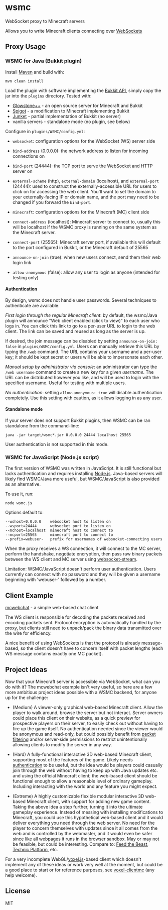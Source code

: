 # wsmc

WebSocket proxy to Minecraft servers

Allows you to write Minecraft clients connecting over [WebSockets](http://www.websocket.org/)

## Proxy Usage

### WSMC for Java (Bukkit plugin)

Install [Maven](https://maven.apache.org/) and build with:

    mvn clean install


Load the plugin with software implementing the [Bukkit API](https://github.com/Bukkit/Bukkit),
simply copy the jar into the `plugins` directory. Tested with:

* [Glowstone++](https://glowstoneplusplus.github.io) - an open source server for Minecraft and Bukkit
* [Spigot](https://www.spigotmc.org) - a modification to Minecraft implementing Bukkit
* [Junket](https://github.com/deathcap/Junket) - partial implementation of Bukkit (no server)
* vanilla servers - standalone mode (no plugin, see below)

Configure in `plugins/WSMC/config.yml`:

* `websocket`: configuration options for the WebSocket (WS) server side
 * `bind-address` (0.0.0.0): the network address to listen for incoming connections on
 * `bind-port` (24444): the TCP port to serve the WebSocket and HTTP server on
 * `external-scheme` (http), `external-domain` (localhost), and `external-port` (24444): used to
    construct the externally-accessible URL for users to click on for accessing the web client.
    You'll want to set the domain to your externally-facing IP or domain name, and the port may
    need to be changed if you forward the `bind-port`.

* `minecraft`: configuration options for the Minecraft (MC) client side
 * `connect-address` (localhost): Minecraft server to connect to, usually this will be localhost
    if the WSMC proxy is running on the same system as the Minecraft server.
 * `connect-port` (25565): Minecraft server port, if available this will default to the port configured
    in Bukkit, or the Minecraft default of 25565
 * `announce-on-join` (true): when new users connect, send them their web login link
 * `allow-anonymous` (false): allow any user to login as anyone (intended for testing only)

#### Authentication

By design, wsmc does not handle user passwords. Several techniques to authenticate are available:

*First login through the regular Minecraft client*: by default, the wsmc/Java plugin will announce
"Web client enabled (click to view)" to each user who logs in. You can click this link to go to a
per-user URL to login to the web client. The link can be saved and reused as long as the server is up.

If desired, the join message can be disabled by setting `announce-on-join: false` in `plugins/WSMC/config.yml`.
Users can manually retrieve this URL by typing the `/web` command. The URL contains your username and a per-user key;
it should be kept secret or users will be able to impersonate each other.

*Manual setup by administrator via console*: an administrator can type the `/web username` command
to create a new key for a given *username*. The URL can be distributed however you like,
and will be used to login with the specified username. Useful for testing with multiple users.

*No authentication*: setting `allow-anonymous: true` will disable authentication completely.
Use this setting with caution, as it allows logging in as any user.

#### Standalone mode

If your server does not support Bukkit plugins, then WSMC can be ran standalone from the
command-line:

    java -jar target/wsmc*.jar 0.0.0.0 24444 localhost 25565

User authentication is not supported in this mode.

### WSMC for JavaScript (Node.js script)

The first version of WSMC was written in JavaScript. It is still functional but
lacks authentication and requires installing [Node.js](http://nodejs.org/). Java-based servers
will likely find WSMC/Java more useful, but WSMC/JavaScript is also provided as an alternative.

To use it, run:

    node wsmc.js

Options default to:

    --wshost=0.0.0.0    websocket host to listen on
    --wsport=24444      websocket port to listen on
    --mchost=localhost  minecraft host to connect to
    --mcport=25565      minecraft port to connect to
    --prefix=webuser-   prefix for usernames of websocket-connecting users

When the proxy receives a WS connection, it will connect to the MC server, 
perform the handshake, negotiate encryption, then pass raw binary packets between
the WS client and MC server using [websocket-stream](https://github.com/maxogden/websocket-stream).

Limitation: WSMC/JavaScript doesn't perform user authentication. Users currently can connect
with no password and they will be given a username beginning with 'webuser-' followed by a number.

## Client Example

[mcwebchat](https://github.com/deathcap/wsmc/tree/master/examples/mcwebchat) - a simple web-based chat client

The WS client is responsible for decoding the packets received and encoding packets sent.
Protocol encryption is automatically handled by the proxy, but clients still need to unpack/pack
the binary data transmitted over the wire for efficiency. 

A nice benefit of using WebSockets is that the protocol is already message-based, so the client 
doesn't have to concern itself with packet lengths (each WS message contains exactly one MC packet).

## Project Ideas

Now that your Minecraft server is accessible via WebSocket, what can you do with it? The mcwebchat
example isn't very useful, so here are a few more ambitious project ideas possible with a WSMC backend, 
for anyone up for the challenge:

* (Medium) A viewer-only graphical web-based Minecraft client. Allow the player to walk
around, browse the server but not interact. Server owners could place this client on their website,
as a quick preview for prospective players on their server, to easily check out without having to
fire up the game itself. No authentication needed since the viewer would be anonymous and read-only,
but could possibly benefit from [packet filtering](https://github.com/deathcap/wsmc/issues/3) and/or
server-side permissions to restrict unintentionally allowing clients to modify the server in any way.

* (Hard) A fully-functional interactive 3D web-based Minecraft client, supporting most of the features
of the game. Likely needs [authentication](https://github.com/deathcap/wsmc/issues/2) to be useful, but
the idea would be players could casually join through the web without having to keep up with Java updates
etc. and using the official Minecraft client; the web-based client should be functional enough to allow
a reasonable level of ordinary gameplay. Including interacting with the world and any feature you might expect.

* (Extreme) A highly customizable flexible modular interactive 3D web-based Minecraft client, with support for adding
new game content. Taking the above idea a step further, turning it into the ultimate gameplay experience.
Instead of messing with installing modifications to Minecraft, you could use this hypothetical web-based client
and it would deliver everything you need through the web server. No need for the player to concern themselves
with updates since it all comes from the web and is controlled by the webmaster, and it would even be safer since
like all webpages it runs in the browser sandbox. May or may not be feasible, but could be interesting.
Compare to: [Feed the Beast](http://feed-the-beast.com/), [Technic Platform](http://www.minecraftforge.net/), etc.


For a very incomplete WebGL/[voxel.js](http://voxeljs.com/)-based client which doesn't implement any of these ideas
or work very well at the moment, but could be a good place to start or for reference purposes, see [voxel-clientmc](https://github.com/deathcap/voxel-clientmc)
(any help welcome).

## License

MIT
